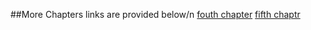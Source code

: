 ##More Chapters links are provided below/n
[fouth chapter](https://drive.google.com/drive/folders/1A5ZN0VavFNMj9gRKtw4NoFRNOXKR8wIU?usp=drive_link)
[fifth chaptr](https://drive.google.com/drive/folders/1Fp6Hj29X0LJ-OljeGu5cb2uyOnOpca1z?usp=sharing)
